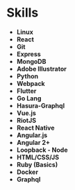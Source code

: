 # Skills

- **Linux**
- **React**
- **Git**
- **Express**
- **MongoDB**
- **Adobe Illustrator**
- **Python**
- **Webpack**
- **Flutter**
- **Go Lang**
- **Hasura-Graphql**
- **Vue.js**
- **RiotJS**
- **React Native**
- **Angular.js**
- **Angular 2+**
- **Loopback - Node**
- **HTML/CSS/JS**
- **Ruby (Basics)**
- **Docker**
- **Graphql**
